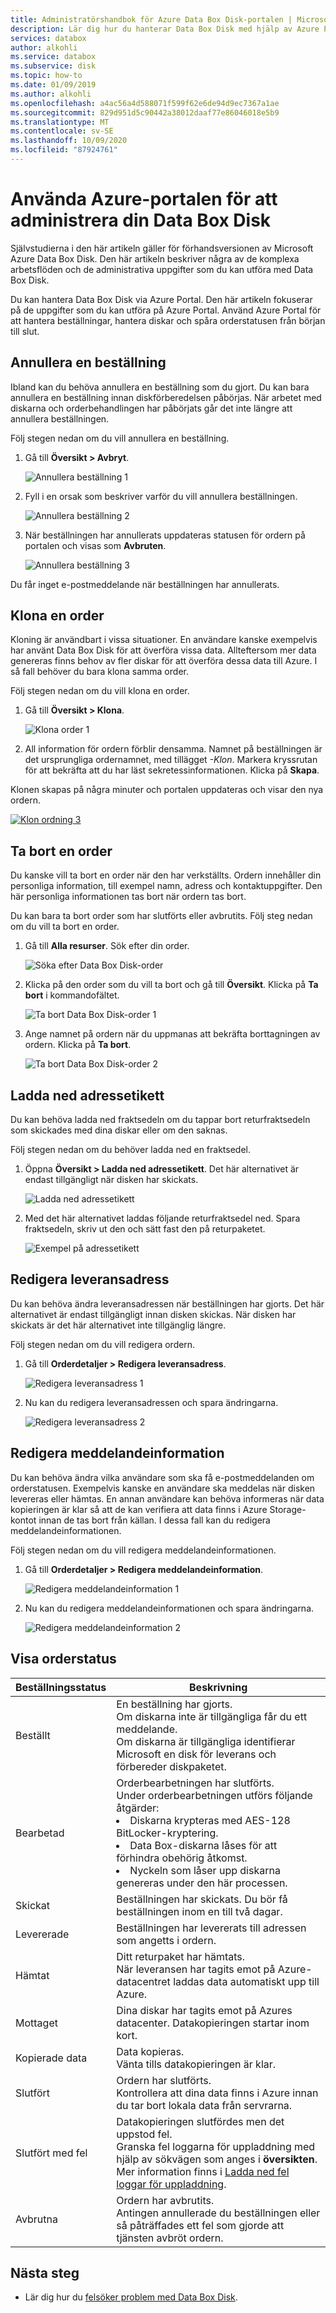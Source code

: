 ```yaml
---
title: Administratörshandbok för Azure Data Box Disk-portalen | Microsoft Docs
description: Lär dig hur du hanterar Data Box Disk med hjälp av Azure Portal. Hantera order, hantera diskar och spåra statusen för en order när den fortskrider.
services: databox
author: alkohli
ms.service: databox
ms.subservice: disk
ms.topic: how-to
ms.date: 01/09/2019
ms.author: alkohli
ms.openlocfilehash: a4ac56a4d588071f599f62e6de94d9ec7367a1ae
ms.sourcegitcommit: 829d951d5c90442a38012daaf77e86046018e5b9
ms.translationtype: MT
ms.contentlocale: sv-SE
ms.lasthandoff: 10/09/2020
ms.locfileid: "87924761"
---
```

# <a name="use-azure-portal-to-administer-your-data-box-disk"></a>Använda Azure-portalen för att administrera din Data Box Disk

Självstudierna i den här artikeln gäller för förhandsversionen av Microsoft Azure Data Box Disk. Den här artikeln beskriver några av de komplexa arbetsflöden och de administrativa uppgifter som du kan utföra med Data Box Disk. 

Du kan hantera Data Box Disk via Azure Portal. Den här artikeln fokuserar på de uppgifter som du kan utföra på Azure Portal. Använd Azure Portal för att hantera beställningar, hantera diskar och spåra orderstatusen från början till slut.

## <a name="cancel-an-order"></a>Annullera en beställning

Ibland kan du behöva annullera en beställning som du gjort. Du kan bara annullera en beställning innan diskförberedelsen påbörjas. När arbetet med diskarna och orderbehandlingen har påbörjats går det inte längre att annullera beställningen. 

Följ stegen nedan om du vill annullera en beställning.

1.  Gå till **Översikt > Avbryt**. 

    ![Annullera beställning 1](media/data-box-portal-ui-admin/cancel-order1.png)

2.  Fyll i en orsak som beskriver varför du vill annullera beställningen.  

    ![Annullera beställning 2](media/data-box-portal-ui-admin/cancel-order2.png)

3.  När beställningen har annullerats uppdateras statusen för ordern på portalen och visas som **Avbruten**.

    ![Annullera beställning 3](media/data-box-portal-ui-admin/cancel-order3.png)

Du får inget e-postmeddelande när beställningen har annullerats.

## <a name="clone-an-order"></a>Klona en order

Kloning är användbart i vissa situationer. En användare kanske exempelvis har använt Data Box Disk för att överföra vissa data. Allteftersom mer data genereras finns behov av fler diskar för att överföra dessa data till Azure. I så fall behöver du bara klona samma order.

Följ stegen nedan om du vill klona en order.

1.  Gå till **Översikt > Klona**. 

    ![Klona order 1](media/data-box-portal-ui-admin/clone-order1.png)

2.  All information för ordern förblir densamma. Namnet på beställningen är det ursprungliga ordernamnet, med tillägget *-Klon*. Markera kryssrutan för att bekräfta att du har läst sekretessinformationen. Klicka på **Skapa**.    

Klonen skapas på några minuter och portalen uppdateras och visar den nya ordern.

[![Klon ordning 3](media/data-box-portal-ui-admin/clone-order3.png)](media/data-box-portal-ui-admin/clone-order3.png#lightbox) 

## <a name="delete-order"></a>Ta bort en order

Du kanske vill ta bort en order när den har verkställts. Ordern innehåller din personliga information, till exempel namn, adress och kontaktuppgifter. Den här personliga informationen tas bort när ordern tas bort.

Du kan bara ta bort order som har slutförts eller avbrutits. Följ steg nedan om du vill ta bort en order.

1. Gå till **Alla resurser**. Sök efter din order.

    ![Söka efter Data Box Disk-order](media/data-box-portal-ui-admin/search-data-box-disk-orders.png)

2. Klicka på den order som du vill ta bort och gå till **Översikt**. Klicka på **Ta bort** i kommandofältet.

    ![Ta bort Data Box Disk-order 1](media/data-box-portal-ui-admin/delete-order1.png)

3. Ange namnet på ordern när du uppmanas att bekräfta borttagningen av ordern. Klicka på **Ta bort**.

     ![Ta bort Data Box Disk-order 2](media/data-box-portal-ui-admin/delete-order2.png)


## <a name="download-shipping-label"></a>Ladda ned adressetikett

Du kan behöva ladda ned fraktsedeln om du tappar bort returfraktsedeln som skickades med dina diskar eller om den saknas. 

Följ stegen nedan om du behöver ladda ned en fraktsedel.
1.  Öppna **Översikt > Ladda ned adressetikett**. Det här alternativet är endast tillgängligt när disken har skickats. 

    ![Ladda ned adressetikett](media/data-box-portal-ui-admin/download-shipping-label.png)

2.  Med det här alternativet laddas följande returfraktsedel ned. Spara fraktsedeln, skriv ut den och sätt fast den på returpaketet.

    ![Exempel på adressetikett](media/data-box-portal-ui-admin/example-shipping-label.png)

## <a name="edit-shipping-address"></a>Redigera leveransadress

Du kan behöva ändra leveransadressen när beställningen har gjorts. Det här alternativet är endast tillgängligt innan disken skickas. När disken har skickats är det här alternativet inte tillgänglig längre.

Följ stegen nedan om du vill redigera ordern.

1. Gå till **Orderdetaljer > Redigera leveransadress**.

    ![Redigera leveransadress 1](media/data-box-portal-ui-admin/edit-shipping-address1.png)

2. Nu kan du redigera leveransadressen och spara ändringarna.

    ![Redigera leveransadress 2](media/data-box-portal-ui-admin/edit-shipping-address2.png)

## <a name="edit-notification-details"></a>Redigera meddelandeinformation

Du kan behöva ändra vilka användare som ska få e-postmeddelanden om orderstatusen. Exempelvis kanske en användare ska meddelas när disken levereras eller hämtas. En annan användare kan behöva informeras när data kopieringen är klar så att de kan verifiera att data finns i Azure Storage-kontot innan de tas bort från källan. I dessa fall kan du redigera meddelandeinformationen.

Följ stegen nedan om du vill redigera meddelandeinformationen.

1. Gå till **Orderdetaljer > Redigera meddelandeinformation**.

    ![Redigera meddelandeinformation 1](media/data-box-portal-ui-admin/edit-notification-details1.png)

2. Nu kan du redigera meddelandeinformationen och spara ändringarna.
 
    ![Redigera meddelandeinformation 2](media/data-box-portal-ui-admin/edit-notification-details2.png)

## <a name="view-order-status"></a>Visa orderstatus

|Beställningsstatus |Beskrivning |
|---------|---------|
|Beställt     | En beställning har gjorts. <br> Om diskarna inte är tillgängliga får du ett meddelande. <br>Om diskarna är tillgängliga identifierar Microsoft en disk för leverans och förbereder diskpaketet.        |
|Bearbetad     | Orderbearbetningen har slutförts. <br> Under orderbearbetningen utförs följande åtgärder:<li>Diskarna krypteras med AES-128 BitLocker-kryptering. </li> <li>Data Box-diskarna låses för att förhindra obehörig åtkomst.</li><li>Nyckeln som låser upp diskarna genereras under den här processen.</li>        |
|Skickat     | Beställningen har skickats. Du bör få beställningen inom en till två dagar.        |
|Levererade     | Beställningen har levererats till adressen som angetts i ordern.        |
|Hämtat     |Ditt returpaket har hämtats. <br> När leveransen har tagits emot på Azure-datacentret laddas data automatiskt upp till Azure.         |
|Mottaget     | Dina diskar har tagits emot på Azures datacenter. Datakopieringen startar inom kort.        |
|Kopierade data     |Data kopieras.<br> Vänta tills datakopieringen är klar.         |
|Slutfört       |Ordern har slutförts.<br> Kontrollera att dina data finns i Azure innan du tar bort lokala data från servrarna.         |
|Slutfört med fel| Datakopieringen slutfördes men det uppstod fel. <br> Granska fel loggarna för uppladdning med hjälp av sökvägen som anges i **översikten**. Mer information finns i [Ladda ned fel loggar för uppladdning](data-box-disk-troubleshoot-upload.md#download-logs).   |
|Avbrutna            |Ordern har avbrutits. <br> Antingen annullerade du beställningen eller så påträffades ett fel som gjorde att tjänsten avbröt ordern.     |



## <a name="next-steps"></a>Nästa steg

- Lär dig hur du [felsöker problem med Data Box Disk](data-box-disk-troubleshoot.md).
